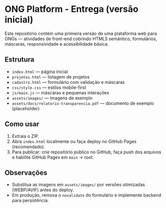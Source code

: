 # ONG Platform - Entrega (versão inicial)

Este repositório contém uma primeira versão de uma plataforma web para ONGs — atividades de front-end cobrindo HTML5 semântico, formulários, máscaras, responsividade e acessibilidade básica.

## Estrutura
- `index.html` — página inicial
- `projetos.html` — listagem de projetos
- `cadastro.html` — formulário com validação e máscaras
- `css/style.css` — estilos mobile-first
- `js/main.js` — máscaras e pequenas interações
- `assets/images/` — imagens de exemplo
- `assets/docs/relatorio-transparencia.pdf` — documento de exemplo (placeholder)

## Como usar
1. Extraia o ZIP.
2. Abra `index.html` localmente ou faça deploy no GitHub Pages (recomendado).
3. Para publicar: crie repositório público no GitHub, faça push dos arquivos e habilite GitHub Pages em `main` -> root.

## Observações
- Substitua as imagens em `assets/images/` por versões otimizadas (WEBP/AVIF) antes do deploy.
- Em produção, remova o `novalidate` do formulário e implemente backend para persistência.
